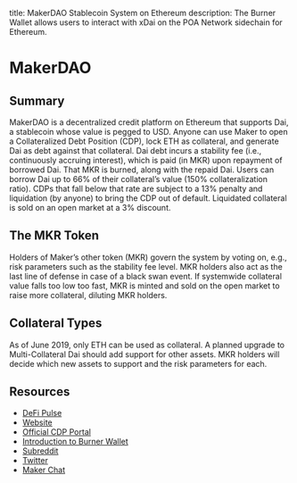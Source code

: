 title: MakerDAO Stablecoin System on Ethereum
description: The Burner Wallet allows users to interact with xDai on the POA Network sidechain for Ethereum.

# MakerDAO

## Summary

MakerDAO is a decentralized credit platform on Ethereum that supports Dai, a stablecoin whose value is pegged to USD. Anyone can use Maker to open a Collateralized Debt Position (CDP), lock ETH as collateral, and generate Dai as debt against that collateral. Dai debt incurs a stability fee (i.e., continuously accruing interest), which is paid (in MKR) upon repayment of borrowed Dai. That MKR is burned, along with the repaid Dai. Users can borrow Dai up to 66% of their collateral’s value (150% collateralization ratio). CDPs that fall below that rate are subject to a 13% penalty and liquidation (by anyone) to bring the CDP out of default. Liquidated collateral is sold on an open market at a 3% discount.

## The MKR Token

Holders of Maker’s other token (MKR) govern the system by voting on, e.g., risk parameters such as the stability fee level. MKR holders also act as the last line of defense in case of a black swan event. If systemwide collateral value falls too low too fast, MKR is minted and sold on the open market to raise more collateral, diluting MKR holders.

## Collateral Types

As of June 2019, only ETH can be used as collateral. A planned upgrade to Multi-Collateral Dai should add support for other assets. MKR holders will decide which new assets to support and the risk parameters for each.

## Resources

* [DeFi Pulse](https://defipulse.com/maker)
* [Website](https://makerdao.com/en/)
* [Official CDP Portal](https://cdp.makerdao.com/)
* [Introduction to Burner Wallet](https://medium.com/gitcoin/ethereum-in-emerging-economies-b235f8dac2f2)
* [Subreddit](https://old.reddit.com/r/MakerDAO/)
* [Twitter](https://twitter.com/MakerDAO)
* [Maker Chat](https://chat.makerdao.com/home)

